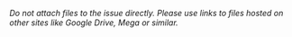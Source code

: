 _Do not attach files to the issue directly. Please use links to files hosted on other sites like Google Drive, Mega or similar._
